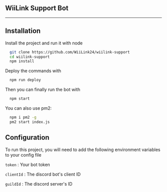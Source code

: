 ## WiiLink Support Bot

---

## Installation

Install the project and run it with node

```bash
  git clone https://github.com/WiiLink24/wiilink-support
  cd wiilink-support
  npm install
```

Deploy the commands with

```bash
  npm run deploy
```

Then you can finally run the bot with 

```bash
  npm start
```

You can also use pm2:

```bash
  npm i pm2 -g
  pm2 start index.js
```
## Configuration

To run this project, you will need to add the following environment variables to your config file

`token` : Your bot token

`clientId` : The discord bot's client ID

`guildId` : The discord server's ID